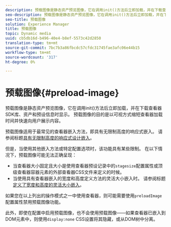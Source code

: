 ```yaml
---
description: 预载图像是静态资产预览图像，它在调用init()方法后立即加载，并在下载查看器SDK库、资产和预设信息时显示。 预载图像的目的是以可视方式缩短查看器加载时间并快速向用户展示内容。
seo-description: 预载图像是静态资产预览图像，它在调用init()方法后立即加载，并在下载查看器SDK库、资产和预设信息时显示。 预载图像的目的是以可视方式缩短查看器加载时间并快速向用户展示内容。
seo-title: 预载图像
solution: Experience Manager
title: 预载图像
topic: Dynamic media
uuid: cb5db16d-b496-40e4-b8ef-5573c42d2850
translation-type: tm+mt
source-git-commit: 7bc7b3a86fbcdc57cfdc31745fae3afc06e44b15
workflow-type: tm+mt
source-wordcount: '317'
ht-degree: 0%

---
```



# 预载图像{#preload-image}

预载图像是静态资产预览图像，它在调用init()方法后立即加载，并在下载查看器SDK库、资产和预设信息时显示。 预载图像的目的是以可视方式缩短查看器加载时间并快速向用户展示内容。

预载图像适用于最常见的查看器嵌入方法，即具有无限制高度的响应式嵌入。 请参阅标题[具有无限制高度的响应式设计嵌入](../../c-html5-aem-asset-viewers/c-html5-aem-interactive-images/c-html5-aem-interactive-images.md#section-6bb5d3c502544ad18a58eafe12a13435)。

但是，当使用其他嵌入方法或特定配置选项时，该功能具有某些限制。 在以下情况下，预载图像可能无法正确呈现：

* 当查看器大小固定且大小是使用查看器预设记录中的`stagesize`配置属性或顶级查看器容器元素的外部查看器CSS文件来定义的时候。
* 当使用具有查看器嵌入的宽度和高度定义方法的灵活大小嵌入时。 请参阅标题[定义了宽度和高度的灵活大小嵌入](../../c-html5-aem-asset-viewers/c-html5-aem-interactive-images/c-html5-aem-interactive-images.md#section-6bb5d3c502544ad18a58eafe12a13435)。

如果您在以上列出的操作模式之一中使用查看器，则可能需要使用`preloadImage`配置属性禁用预载图像功能。

此外，即使在配置中启用预载图像，也不会使用预载图像——如果查看器已嵌入到DOM元素中，则使用`display:none` CSS设置将其隐藏，或从DOM树中分离。
